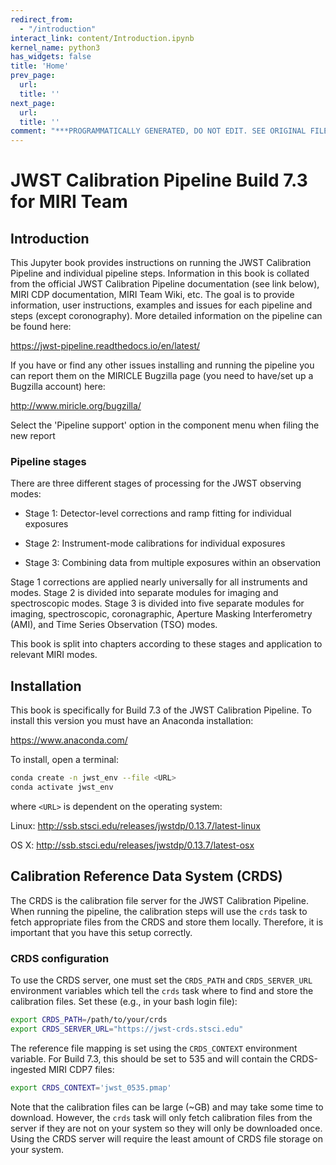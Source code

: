 ```yaml
---
redirect_from:
  - "/introduction"
interact_link: content/Introduction.ipynb
kernel_name: python3
has_widgets: false
title: 'Home'
prev_page:
  url: 
  title: ''
next_page:
  url: 
  title: ''
comment: "***PROGRAMMATICALLY GENERATED, DO NOT EDIT. SEE ORIGINAL FILES IN /content***"
---
```



# JWST Calibration Pipeline Build 7.3 for MIRI Team

## Introduction

This Jupyter book provides instructions on running the JWST Calibration Pipeline and individual pipeline steps. Information in this book is collated from the official JWST Calibration Pipeline documentation (see link below), MIRI CDP documentation, MIRI Team Wiki, etc. The goal is to provide information, user instructions, examples and issues for each pipeline and steps (except coronography). More detailed information on the pipeline can be found here:

https://jwst-pipeline.readthedocs.io/en/latest/

If you have or find any other issues installing and running the pipeline you can report them on the MIRICLE Bugzilla page (you need to have/set up a Bugzilla account) here:

http://www.miricle.org/bugzilla/

Select the 'Pipeline support' option in the component menu when filing the new report 


### Pipeline stages

There are three different stages of processing for the JWST observing modes:

- Stage 1: Detector-level corrections and ramp fitting for individual exposures

- Stage 2: Instrument-mode calibrations for individual exposures

- Stage 3: Combining data from multiple exposures within an observation

Stage 1 corrections are applied nearly universally for all instruments and modes. Stage 2 is divided into separate modules for imaging and spectroscopic modes. Stage 3 is divided into five separate modules for imaging, spectroscopic, coronagraphic, Aperture Masking Interferometry (AMI), and Time Series Observation (TSO) modes.

This book is split into chapters according to these stages and application to relevant MIRI modes.




## Installation

This book is specifically for Build 7.3 of the JWST Calibration Pipeline. To install this version you must have an Anaconda installation:

https://www.anaconda.com/

To install, open a terminal:

```bash
conda create -n jwst_env --file <URL>
conda activate jwst_env
```

where `<URL>` is dependent on the operating system:
    
Linux: http://ssb.stsci.edu/releases/jwstdp/0.13.7/latest-linux

OS X: http://ssb.stsci.edu/releases/jwstdp/0.13.7/latest-osx





## Calibration Reference Data System (CRDS)

The CRDS is the calibration file server for the JWST Calibration Pipeline. When running the pipeline, the calibration steps will use the `crds` task to fetch appropriate files from the CRDS and store them locally. Therefore, it is important that you have this setup correctly.

### CRDS configuration

To use the CRDS server, one must set the `CRDS_PATH` and `CRDS_SERVER_URL` environment variables which tell the `crds` task where to find and store the calibration files. Set these (e.g., in your bash login file): 

```bash
export CRDS_PATH=/path/to/your/crds
export CRDS_SERVER_URL="https://jwst-crds.stsci.edu"
```

The reference file mapping is set using the `CRDS_CONTEXT` environment variable. For Build 7.3, this should be set to 535 and will contain the CRDS-ingested MIRI CDP7 files: 

```bash
export CRDS_CONTEXT='jwst_0535.pmap'
```

Note that the calibration files can be large (~GB) and may take some time to download. However, the `crds` task will only fetch calibration files from the server if they are not on your system so they will only be downloaded once. Using the CRDS server will require the least amount of CRDS file storage on your system. 

